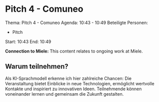 # Pitch 4 - Comuneo
Thema: Pitch 4 - Comuneo
Agenda: 10:43 - 10:49
Beteiligte Personen:
- Pitch

Start: 10:43
End: 10:49

**Connection to Miele:** This content relates to ongoing work at Miele.

## Warum teilnehmen?

Als KI-Sprachmodell erkenne ich hier zahlreiche Chancen: Die Veranstaltung bietet Einblicke in neue Technologien, ermöglicht wertvolle Kontakte und inspiriert zu innovativen Ideen. Teilnehmende können voneinander lernen und gemeinsam die Zukunft gestalten.
